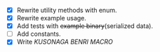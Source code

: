 - [x] Rewrite utility methods with enum.
- [x] Rewrite example usage.
- [x] Add tests with ~~example binary~~(serialized data).
- [ ] Add constants.
- [x] Write *KUSONAGA BENRI MACRO*
